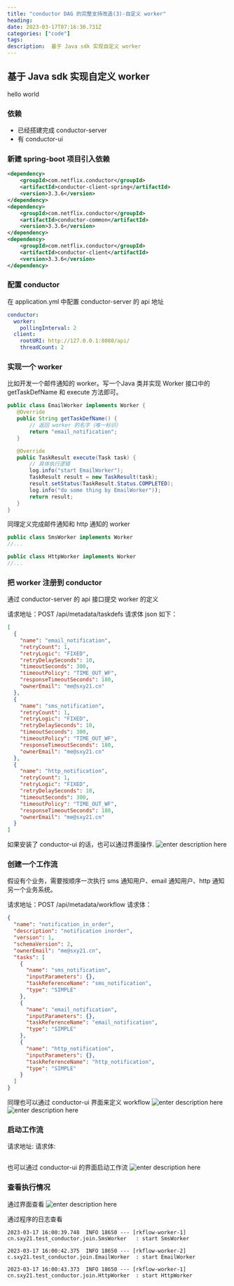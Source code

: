 ```yaml
---
title: "conductor DAG 的完整支持改造(3)-自定义 worker"
heading:  
date: 2023-03-17T07:16:30.731Z
categories: ["code"]
tags: 
description:  基于 Java sdk 实现自定义 worker
---
```


## 基于 Java sdk 实现自定义 worker

hello world

### 依赖
- 已经搭建完成 conductor-server
- 有 conductor-ui


### 新建 spring-boot 项目引入依赖

```xml
<dependency>
    <groupId>com.netflix.conductor</groupId>
    <artifactId>conductor-client-spring</artifactId>
    <version>3.3.6</version>
</dependency>
<dependency>
    <groupId>com.netflix.conductor</groupId>
    <artifactId>conductor-common</artifactId>
    <version>3.3.6</version>
</dependency>
<dependency>
    <groupId>com.netflix.conductor</groupId>
    <artifactId>conductor-client</artifactId>
    <version>3.3.6</version>
</dependency>
```


### 配置 conductor

在  application.yml 中配置 conductor-server 的 api 地址

```yaml
conductor:
  worker:
    pollingInterval: 2
  client:
    rootURI: http://127.0.0.1:8080/api/
    threadCount: 2
```


 ### 实现一个 worker
 比如开发一个邮件通知的 worker。写一个Java 类并实现 Worker 接口中的 getTaskDefName 和 execute 方法即可。
 ```java
 public class EmailWorker implements Worker {
    @Override
    public String getTaskDefName() {
		// 返回 worker 的名字（唯一标识）
        return "email_notification";
    }

    @Override
    public TaskResult execute(Task task) {
		// 具体执行逻辑
        log.info("start EmailWorker");
        TaskResult result = new TaskResult(task);
        result.setStatus(TaskResult.Status.COMPLETED);
        log.info("do some thing by EmailWorker"));
        return result;
    }
}
 ```
 
 
同理定义完成邮件通知和 http 通知的 worker 
 ```java
 public class SmsWorker implements Worker
 //...
 
 public class HttpWorker implements Worker
 //...
 ```
 
 
### 把 worker 注册到 conductor
通过 conductor-server 的 api 接口提交 worker 的定义

请求地址：POST /api/metadata/taskdefs
请求体 json 如下：
```json
[
  {
    "name": "email_notification",
    "retryCount": 1,
    "retryLogic": "FIXED",
    "retryDelaySeconds": 10,
    "timeoutSeconds": 300,
    "timeoutPolicy": "TIME_OUT_WF",
    "responseTimeoutSeconds": 180,
    "ownerEmail": "me@sxy21.cn"
  },
  {
    "name": "sms_notification",
    "retryCount": 1,
    "retryLogic": "FIXED",
    "retryDelaySeconds": 10,
    "timeoutSeconds": 300,
    "timeoutPolicy": "TIME_OUT_WF",
    "responseTimeoutSeconds": 180,
    "ownerEmail": "me@sxy21.cn"
  },
  {
    "name": "http_notification",
    "retryCount": 1,
    "retryLogic": "FIXED",
    "retryDelaySeconds": 10,
    "timeoutSeconds": 300,
    "timeoutPolicy": "TIME_OUT_WF",
    "responseTimeoutSeconds": 180,
    "ownerEmail": "me@sxy21.cn"
  }
]
```
 
如果安装了 conductor-ui 的话，也可以通过界面操作.
![enter description here](https://cdn.sxy21.cn/static/imgs/1679038860153.png)


 
### 创建一个工作流
假设有个业务，需要按顺序一次执行 sms 通知用户、email 通知用户、http 通知另一个业务系统。

请求地址：POST /api/metadata/workflow
请求体：
```json
{
  "name": "notification_in_order",
  "description": "notification inorder",
  "version": 1,
  "schemaVersion": 2,
  "ownerEmail": "me@sxy21.cn",
  "tasks": [
    {
      "name": "sms_notification",
      "inputParameters": {},
      "taskReferenceName": "sms_notification",
      "type": "SIMPLE"
    },
    {
      "name": "email_notification",
      "inputParameters": {},
      "taskReferenceName": "email_notification",
      "type": "SIMPLE"
    },
    {
      "name": "http_notification",
      "inputParameters": {},
      "taskReferenceName": "http_notification",
      "type": "SIMPLE"
    }
  ]
}
```

同理也可以通过 conductor-ui 界面来定义 workflow
![enter description here](https://cdn.sxy21.cn/static/imgs/1679039538415.png)
![enter description here](https://cdn.sxy21.cn/static/imgs/1679039677131.png)




### 启动工作流
 请求地址:
 请求体:
 ```json
 
 ```
 
 
 也可以通过 conductor-ui 的界面启动工作流
 ![enter description here](https://cdn.sxy21.cn/static/imgs/1679039957002.png)



### 查看执行情况

通过界面查看
![enter description here](https://cdn.sxy21.cn/static/imgs/1679040252095.png)


通过程序的日志查看
```
2023-03-17 16:00:39.748  INFO 18650 --- [rkflow-worker-1] cn.sxy21.test_conductor.join.SmsWorker   : start SmsWorker

2023-03-17 16:00:42.375  INFO 18650 --- [rkflow-worker-2] c.sxy21.test_conductor.join.EmailWorker  : start EmailWorker

2023-03-17 16:00:43.373  INFO 18650 --- [rkflow-worker-1] cn.sxy21.test_conductor.join.HttpWorker  : start HttpWorker
```